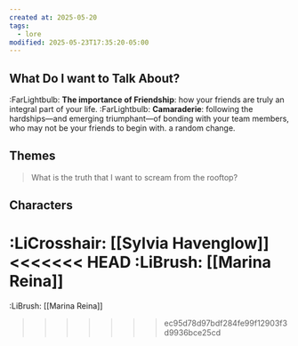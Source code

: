 ```yaml
---
created at: 2025-05-20
tags:
  - lore
modified: 2025-05-23T17:35:20-05:00
---
```

## What Do I want to Talk About?
:FarLightbulb: **The importance of Friendship**: how your friends are truly an integral part of your life.
:FarLightbulb: **Camaraderie**: following the hardships—and emerging triumphant—of bonding with your team members, who may not be your friends to begin with.
a random change.

## Themes
> What is the truth that I want to scream from the rooftop?

## Characters
:LiCrosshair: [[Sylvia Havenglow]]
<<<<<<< HEAD
:LiBrush: [[Marina Reina]]
=======
:LiBrush: [[Marina Reina]]
>>>>>>> ec95d78d97bdf284fe99f12903f3d9936bce25cd
